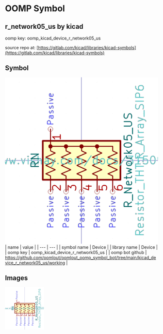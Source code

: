 # OOMP Symbol  
## r_network05_us  by kicad  
  
oomp key: oomp_kicad_device_r_network05_us  
  
source repo at: [https://gitlab.com/kicad/libraries/kicad-symbols](https://gitlab.com/kicad/libraries/kicad-symbols)  
## Symbol  
  
[![working.png](working_600.png)](working.png)  
| name | value | 
| --- | --- | 
| symbol name | Device | 
| library name | Device | 
| oomp key | oomp_kicad_device_r_network05_us | 
| oomp bot github | https://github.com/oomlout/oomlout_oomp_symbol_bot/tree/main/kicad_device_r_network05_us/working | 
## Images  
  
[![working.png](working_140.png)](working.png)  
